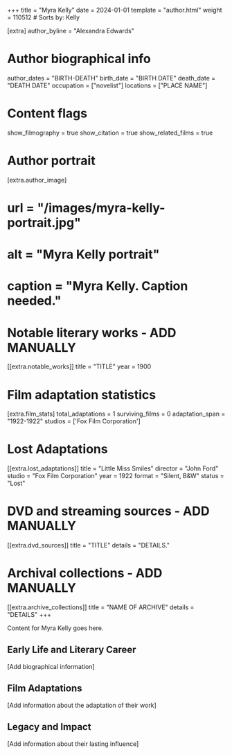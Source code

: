 +++
title = "Myra Kelly"
date = 2024-01-01
template = "author.html"
weight = 110512  # Sorts by: Kelly


[extra]
author_byline = "Alexandra Edwards"

# Author biographical info
author_dates = "BIRTH-DEATH"
birth_date = "BIRTH DATE"
death_date = "DEATH DATE"
occupation = ["novelist"]
locations = ["PLACE NAME"]

# Content flags
show_filmography = true
show_citation = true
show_related_films = true

# Author portrait
[extra.author_image]
# url = "/images/myra-kelly-portrait.jpg"
# alt = "Myra Kelly portrait"
# caption = "Myra Kelly. Caption needed."

# Notable literary works - ADD MANUALLY
[[extra.notable_works]]
title = "TITLE"
year = 1900

# Film adaptation statistics
[extra.film_stats]
total_adaptations = 1
surviving_films = 0
adaptation_span = "1922-1922"
studios = ['Fox Film Corporation']
# Lost Adaptations
[[extra.lost_adaptations]]
title = "Little Miss Smiles"
director = "John Ford"
studio = "Fox Film Corporation"
year = 1922
format = "Silent, B&W"
status = "Lost"


# DVD and streaming sources - ADD MANUALLY
[[extra.dvd_sources]]
title = "TITLE"
details = "DETAILS."

# Archival collections - ADD MANUALLY
[[extra.archive_collections]]
title = "NAME OF ARCHIVE"
details = "DETAILS"
+++

Content for Myra Kelly goes here. 

## Early Life and Literary Career

[Add biographical information]

## Film Adaptations

[Add information about the adaptation of their work]

## Legacy and Impact

[Add information about their lasting influence]
